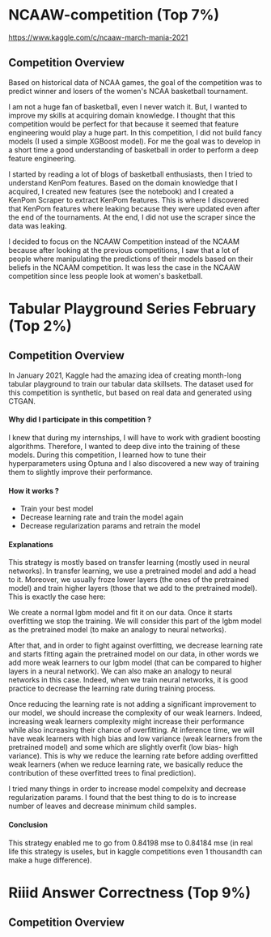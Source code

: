 # NCAAW-competition (Top 7%)
https://www.kaggle.com/c/ncaaw-march-mania-2021

## Competition Overview

Based on historical data of NCAA games, the goal of the competition was to predict winner and losers of the women's NCAA basketball tournament. 

I am not a huge fan of basketball, even I never watch it. But, I wanted to improve my skills at acquiring domain knowledge. I thought that this competition would be perfect for that because it seemed that feature engineering would play a huge part. In this competition, I did not build fancy models (I used a simple XGBoost model). For me the goal was to develop in a short time a good understanding of basketball in order to perform a deep feature engineering.

I started by reading a lot of blogs of basketball enthusiasts, then I tried to understand KenPom features. Based on the domain knowledge that I acquired, I created new features (see the notebook) and I created a KenPom Scraper to extract KenPom features. This is where I discovered that KenPom features where leaking because they were updated even after the end of the tournaments. At the end, I did not use the scraper since the data was leaking.

I decided to focus on the NCAAW Competition instead of the NCAAM because after looking at the previous competitions, I saw that a lot of people where manipulating the predictions of their models based on their beliefs in the NCAAM competition. It was less the case in the NCAAW competition since less people look at women's basketball.

# Tabular Playground Series February (Top 2%)

## Competition Overview

In January 2021, Kaggle had the amazing idea of creating month-long tabular playground to train our tabular data skillsets. The dataset used for this competition is synthetic, but based on real data and generated using CTGAN. 

#### Why did I participate in this competition ?

I knew that during my internships, I will have to work with gradient boosting algorithms. Therefore, I wanted to deep dive into the training of these models. During this competition, I learned how to tune their hyperparameters using Optuna and I also discovered a new way of training them to slightly improve their performance.

#### How it works ?

* Train your best model
* Decrease learning rate and train the model again
* Decrease regularization params and retrain the model

#### Explanations

This strategy is mostly based on transfer learning (mostly used in neural networks). In transfer learning, we use a pretrained model and add a head to it. Moreover, we usually froze lower layers (the ones of the pretrained model) and train higher layers (those that we add to the pretrained model). This is exactly the case here:

We create a normal lgbm model and fit it on our data. Once it starts overfitting we stop the training. We will consider this part of the lgbm model as the pretrained model (to make an analogy to neural networks).

After that, and in order to fight against overfitting, we decrease learning rate and starts fitting again the pretrained model on our data, in other words we add more weak learners to our lgbm model (that can be compared to higher layers in a neural network). We can also make an analogy to neural networks in this case. Indeed, when we train neural networks, it is good practice to decrease the learning rate during training process.

Once reducing the learning rate is not adding a significant improvement to our model, we should increase the complexity of our weak learners. Indeed, increasing weak learners complexity might increase their performance while also increasing their chance of overfitting. At inference time, we will have weak learners with high bias and low variance (weak learners from the pretrained model) and some which are slightly overfit (low bias- high variance). This is why we reduce the learning rate before adding overfitted weak learners (when we reduce learning rate, we basically reduce the contribution of these overfitted trees to final prediction).

I tried many things in order to increase model compelxity and decrease regularization params. I found that the best thing to do is to increase number of leaves and decrease minimum child samples.

#### Conclusion

This strategy enabled me to go from 0.84198 mse to 0.84184 mse (in real life this strategy is useles, but in kaggle competitions even 1 thousandth can make a huge difference).

# Riiid Answer Correctness (Top 9%)

## Competition Overview



